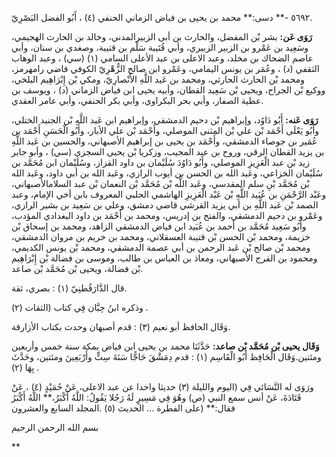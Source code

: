٥٦٩٢ -** دسى:** محمد بن يحيى بن فياض الزماني الحنفي (٤) ، أَبُو الفضل البَصْرِيّ.

**رَوَى عَن:** بشر بْن المفضل، والحارث بن أبى الزبيرالمدني، وخالد بن الحارث الهجيمي، وسَعِيد بن عَمْرو بن الزبير الزبيري، وأبي قُتَيبة سَلْم بن قتيبة، وصغدي بن سنان، وأبي عاصم الضحاك بن مخلد، وعبد الاعلى بن عبد الأعلى السامي (١) (سي) ، وعبد الوهاب الثقفي (د) ، وعُمَر بن يونس اليمامي، وعَمْرو ابن صالح الزُّهْرِيّ الكوفي قاضي رامهرمز، ومحمد بْن الحارث الحارثي، ومحمد بن عَبد اللَّهِ الأَنْصارِيّ، ومكي بْن إِبْرَاهِيم البلخي، ووكيع بْن الجراح، ويحيى بْن سَعِيد القطان، وأبيه يحيى ابن فياض الزماني (د) ، ويوسف بن عطية الصفار، وأبي بحر البكراوي، وأبي بكر الحنفي، وأبي عامر العقدي.

**رَوَى عَنه:** أَبُو دَاوُد، وإبراهيم بْن دحيم الدمشقي، وإبراهيم ابن عَبد اللَّهِ بْن الجنيد الختلي، وأَبُو يَعْلَى أَحْمَد بْن علي بْن المثنى الموصلي، وأَحْمَد بْن علي الأبار، وأَبُو الْحَسَنِ أَحْمَد بن عُمَير بن جوصاء الدمشقي، وأَحْمَد بن يحيى بن إبراهيم الأصبهاني، والحسين بن عَبد اللَّهِ بن يزيد القطان الرقي، وروح بن عبد المجيب، وزكريا بْن يحيى السجزي (سي) ، وأبو جابر زيد بْن عبد الْعَزِيزِ الموصلي، وأَبُو دَاوُدَ سُلَيْمان بن داود القزاز، وسُلَيْمان ابن مُحَمَّد بن سُلَيْمان الخزاعي، وعَبد الله بن الحسن بن أيوب الرازي، وعَبد الله بن أبي داود، وعَبد الله بْن مُحَمَّد بْنِ سلم المقدسي، وعَبد اللَّه بْن مُحَمَّد بْن النعمان بْن عبد السلامالأصبهاني، وعَبْد الرَّحْمَنِ بن عُبَيد اللَّهِ بْن عَبْد الْعَزِيزِ الهاشمي الحلبي المعروف بابن أخي الإمام، وعبد الصمد بْن عَبد اللَّهِ بن أبي يزيد القرشي قاضي دمشق، وعلي بن سَعِيد بن بشير الرازي، وعَمْرو بن دحيم الدمشقي، والفتح بن إدريس، ومحمد بن أَحْمَد بن داود البغدادي المؤدب، وأَبُو سَعِيد مُحَمَّد بن أحمد بن عُبَيد ابن فياض الدمشقي الزاهد، ومحمد بن إسحاق بْن خزيمة، ومحمد بْن الحسن بْن قتيبة العسقلاني، ومحمد بن خريم بن مروان الدمشقي، ومحمد بْن صالح بْن عَبد الرحمن بن أبي عصمة الدمشقي، ومحمد بْن يونس الكديمي، ومحمود بن الفرج الأصبهاني، ومعاذ بن العباس بن طالب، وموسى بن فضالة بْن إِبْرَاهِيم بْن فضالة، ويحيى بْن مُحَمَّد بْن صاعد.

قال الدَّارَقُطنِيّ (١) : بصري، ثقة.

وذكره ابنُ حِبَّان فِي كتاب (الثقات (٢) .

وَقَال الحافظ أبو نعيم (٣) : قدم أصبهان وحدث بكتاب الأزارقة.

**وَقَال يحيى بْن مُحَمَّد بْن صاعد:** حَدَّثَنَا محمد بن يحيى ابن فياض بمكة سنة خمس وأربعين ومئتين.وَقَال الْحَافِظ أَبُو الْقَاسِم (١) : قدم دِمَشْقَ حَاجًّا سَنَةَ سِتٍّ وأَرْبَعِينَ ومئتين، وحَدَّثَ بِهَا (٢) .

ورَوَى له النَّسَائي فِي (اليوم والليلة (٣) حديثا واحدا عن عبد الاعلى، عَنْ حُمَيْدٍ (٤) ، عَنْ قَتَادَةَ، عَنْ أنس سمع النبي (ص) وهُوَ فِي مَسِيرٍ لَهُ رَجُلا يَقُولُ: اللَّهُ أَكْبَرُ،** اللَّهُ أَكْبَرُ فقال:** (على الفطرة ... الحديث (٥) .المجلد السابع والعشرون

بسم الله الرحمن الرحيم

**